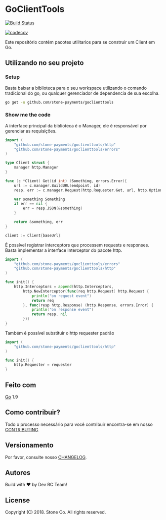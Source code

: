 # GoClientTools

[![Build Status](https://travis-ci.org/stone-payments/goclienttools.svg?branch=master)](https://travis-ci.org/stone-payments/goclienttools)

[![codecov](https://codecov.io/gh/stone-payments/goclienttools/branch/master/graph/badge.svg)](https://codecov.io/gh/stone-payments/goclienttools)


Este repositório contém pacotes utilitarios para se construir um Client em Go.


## Utilizando no seu projeto

### Setup

Basta baixar a biblioteca para o seu workspace utilizando o comando tradicional do go, ou qualquer gerenciador de dependencia de sua escolha.

```bash
go get -u github.com/stone-payments/goclienttools
```

### Show me the code

A interface principal da biblioteca é o Manager, ele é responsável por gerenciar as requisições.

```go
import (
    "github.com/stone-payments/goclienttools/http"
    "github.com/stone-payments/goclienttools/errors"
)

type Client struct {
    manager http.Manager
}

func (c *Client) Get(id int) (Something, errors.Error){
    url := c.manager.BuildURL(endpoint, id)
    resp, err := c.manager.Request(http.Requester.Get, url, http.Options())

    var something Something
    if err == nil {
        err = resp.JSON(&something)
    }

    return &something, err
}

client := Client{baseUrl}
```

É possível registrar interceptors que processem requests e responses. Basta implementar a interface Interceptor do pacote http.

```go
import (
    "github.com/stone-payments/goclienttools/errors"
    "github.com/stone-payments/goclienttools/http"
)

func init() {
    http.Interceptors = append(http.Interceptors,
        http.NewInterceptor(func(req http.Request) http.Request {
            println("on request event")
            return req
        }, func(resp http.Response) (http.Response, errors.Error) {
            println("on response event")
            return resp, nil
        }))
}

```

Também é possível substituir o http requester padrão
```go
import (
    "github.com/stone-payments/goclienttools/http"
)

func init() {
    http.Requester = requester
}

```

## Feito com

[Go](https://golang.org/) 1.9

## Como contribuir?

Todo o processo necessário para você contribuir encontra-se em nosso [CONTRIBUTING](CONTRIBUTING.md).

## Versionamento

Por favor, consulte nosso [CHANGELOG](CHANGELOG.md).

## Autores

Build with :heart: by Dev RC Team!

## License

Copyright (C) 2018. Stone Co. All rights reserved.

